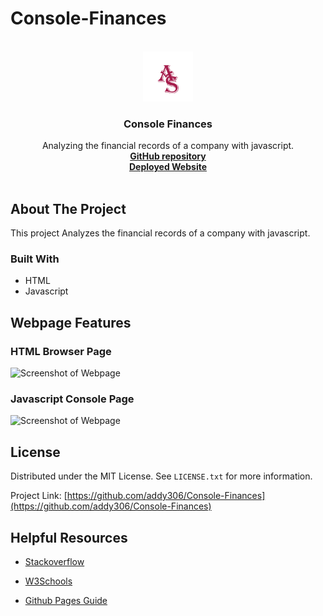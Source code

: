 # Console-Finances

<!-- Developer Signature and github details -->
<br />
<div align="center">
  <a href="https://github.com/addy306/Console-Finances">
    <img src="images/AS-logo.png" alt="Logo" width="80" height="80">
  </a>

<h3 align="center">Console Finances</h3>

  <p align="center">
    Analyzing the financial records of a company with javascript.  
    <br />
    <a href="https://github.com/addy306/Console-Finances"><strong>GitHub repository</strong></a>
    <br />
    <a href="https://addy306.github.io/Console-Finances/"><strong>Deployed Website</strong></a>
    <br />
    <br />
    
  </p>
</div>


<!-- ABOUT THE PROJECT -->
## About The Project

This project Analyzes the financial records of a company with javascript. 

### Built With

* HTML
* Javascript


## Webpage Features

### HTML Browser Page
![Screenshot of Webpage](./images/bootstrap-portfolio.jpg)

### Javascript Console Page
![Screenshot of Webpage](./images/portfolio-sect.jpg)

<!-- LICENSE -->
## License

Distributed under the MIT License. See `LICENSE.txt` for more information.



Project Link: [https://github.com/addy306/Console-Finances](https://github.com/addy306/Console-Finances)

## Helpful Resources
- [Stackoverflow](https://stackoverflow.com/)

- [W3Schools](https://www.w3schools.com/js/DEFAULT.asp)

- [Github Pages Guide](https://pages.github.com/)



